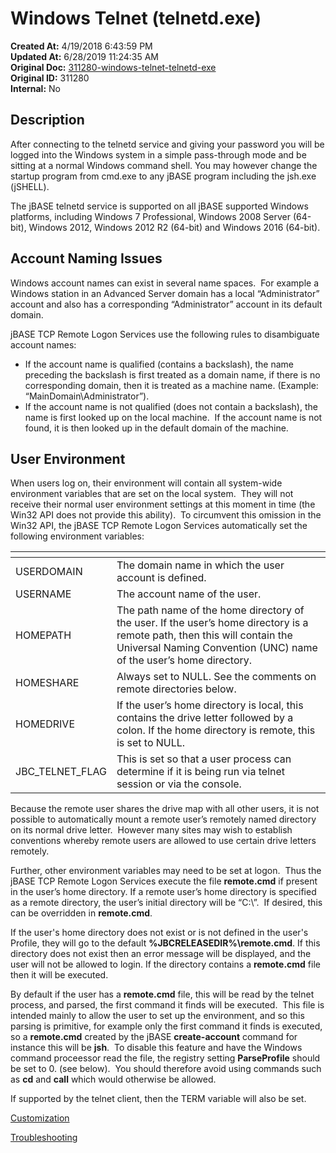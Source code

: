 # Windows Telnet (telnetd.exe)

**Created At:** 4/19/2018 6:43:59 PM  
**Updated At:** 6/28/2019 11:24:35 AM  
**Original Doc:** [311280-windows-telnet-telnetd-exe](https://docs.jbase.com/30301-jbase/311280-windows-telnet-telnetd-exe)  
**Original ID:** 311280  
**Internal:** No  

## Description

After connecting to the telnetd service and giving your password you will be logged into the Windows system in a simple pass-through mode and be sitting at a normal Windows command shell. You may however change the startup program from cmd.exe to any jBASE program including the jsh.exe (jSHELL).

The jBASE telnetd service is supported on all jBASE supported Windows platforms, including Windows 7 Professional, Windows 2008 Server (64-bit), Windows 2012, Windows 2012 R2 (64-bit) and Windows 2016 (64-bit).

## Account Naming Issues

Windows account names can exist in several name spaces.  For example a Windows station in an Advanced Server domain has a local “Administrator” account and also has a corresponding “Administrator” account in its default domain.

jBASE TCP Remote Logon Services use the following rules to disambiguate account names:

- If the account name is qualified (contains a backslash), the name preceding the backslash is first treated as a domain name, if there is no corresponding domain, then it is treated as a machine name. (Example: “MainDomain\Administrator”).
- If the account name is not qualified (does not contain a backslash), the name is first looked up on the local machine.  If the account name is not found, it is then looked up in the default domain of the machine.

## User Environment

When users log on, their environment will contain all system-wide environment variables that are set on the local system.  They will not receive their normal user environment settings at this moment in time (the Win32 API does not provide this ability).  To circumvent this omission in the Win32 API, the jBASE TCP Remote Logon Services automatically set the following environment variables:

| <!----> | <!----> |
| --- | --- |
| USERDOMAIN | The domain name in which the user account is defined. |
| USERNAME | The account name of the user. |
| HOMEPATH | The path name of the home directory of the user. If the user’s home directory is a remote path, then this will contain the Universal Naming Convention (UNC) name of the user’s home directory. |
| HOMESHARE | Always set to NULL. See the comments on remote directories below. |
| HOMEDRIVE | If the user’s home directory is local, this contains the drive letter followed by a colon. If the home directory is remote, this is set to NULL. |
| JBC\_TELNET\_FLAG | This is set so that a user process can determine if it is being run via telnet session or via the console. |

Because the remote user shares the drive map with all other users, it is not possible to automatically mount a remote user’s remotely named directory on its normal drive letter.  However many sites may wish to establish conventions whereby remote users are allowed to use certain drive letters remotely.

Further, other environment variables may need to be set at logon.  Thus the jBASE TCP Remote Logon Services execute the file **remote.cmd** if present in the user’s home directory. If a remote user’s home directory is specified as a remote directory, the user’s initial directory will be “C:\”.  If desired, this can be overridden in **remote.cmd**.

If the user's home directory does not exist or is not defined in the user's Profile, they will go to the default **%JBCRELEASEDIR%\remote.cmd**. If this directory does not exist then an error message will be displayed, and the user will not be allowed to login. If the directory contains a **remote.cmd** file then it will be executed.

By default if the user has a **remote.cmd** file, this will be read by the telnet process, and parsed, the first command it finds will be executed.  This file is intended mainly to allow the user to set up the environment, and so this parsing is primitive, for example only the first command it finds is executed, so a **remote.cmd** created by the jBASE **create-account** command for instance this will be **jsh**.  To disable this feature and have the Windows command proceessor read the file, the registry setting **ParseProfile** should be set to 0. (see below).  You should therefore avoid using commands such as **cd** and **call** which would otherwise be allowed.

If supported by the telnet client, then the TERM variable will also be set.

[Customization](./../windows-telnet-customization)

[Troubleshooting](./../windows-telnet-troubleshooting)

  
<PageFooter />
